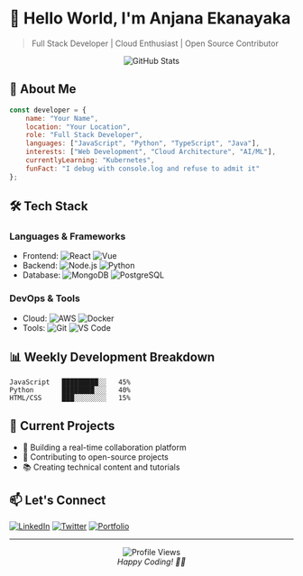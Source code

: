 # 👋 Hello World, I'm Anjana Ekanayaka

> Full Stack Developer | Cloud Enthusiast | Open Source Contributor

<div align="center">
  <img src="https://github-readme-stats.vercel.app/api?username=EM4SE&show_icons=true&theme=radical" alt="GitHub Stats" />
</div>

## 🚀 About Me

```javascript
const developer = {
    name: "Your Name",
    location: "Your Location",
    role: "Full Stack Developer",
    languages: ["JavaScript", "Python", "TypeScript", "Java"],
    interests: ["Web Development", "Cloud Architecture", "AI/ML"],
    currentlyLearning: "Kubernetes",
    funFact: "I debug with console.log and refuse to admit it"
};
```

## 🛠️ Tech Stack

### Languages & Frameworks
- Frontend: ![React](https://img.shields.io/badge/-React-61DAFB?logo=react&logoColor=white) ![Vue](https://img.shields.io/badge/-Vue-4FC08D?logo=vue.js&logoColor=white)
- Backend: ![Node.js](https://img.shields.io/badge/-Node.js-339933?logo=node.js&logoColor=white) ![Python](https://img.shields.io/badge/-Python-3776AB?logo=python&logoColor=white)
- Database: ![MongoDB](https://img.shields.io/badge/-MongoDB-47A248?logo=mongodb&logoColor=white) ![PostgreSQL](https://img.shields.io/badge/-PostgreSQL-336791?logo=postgresql&logoColor=white)

### DevOps & Tools
- Cloud: ![AWS](https://img.shields.io/badge/-AWS-232F3E?logo=amazon-aws&logoColor=white) ![Docker](https://img.shields.io/badge/-Docker-2496ED?logo=docker&logoColor=white)
- Tools: ![Git](https://img.shields.io/badge/-Git-F05032?logo=git&logoColor=white) ![VS Code](https://img.shields.io/badge/-VS%20Code-007ACC?logo=visual-studio-code&logoColor=white)

## 📊 Weekly Development Breakdown

```text
JavaScript   █████████░░   45%
Python       ████████░░░   40%
HTML/CSS     ███░░░░░░░░   15%
```

## 🌱 Current Projects

- 🔭 Building a real-time collaboration platform
- 🌟 Contributing to open-source projects
- 📚 Creating technical content and tutorials

## 📫 Let's Connect

[![LinkedIn](https://img.shields.io/badge/-LinkedIn-0077B5?style=flat&logo=LinkedIn&logoColor=white)](https://linkedin.com/in/YOUR_USERNAME)
[![Twitter](https://img.shields.io/badge/-Twitter-1DA1F2?style=flat&logo=Twitter&logoColor=white)](https://twitter.com/YOUR_USERNAME)
[![Portfolio](https://img.shields.io/badge/-Portfolio-000000?style=flat&logo=About.me&logoColor=white)](https://YOUR_WEBSITE.com)

---
<div align="center">
  <img src="https://komarev.com/ghpvc/?username=EM4SE" alt="Profile Views" />
  <br />
  <i>Happy Coding! 👨‍💻</i>
</div>
